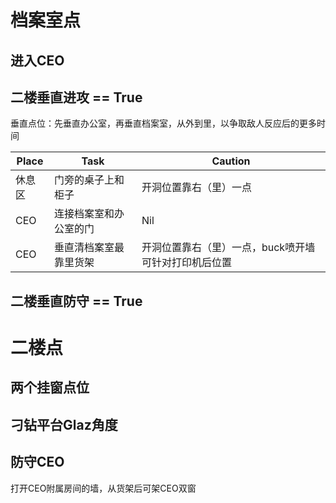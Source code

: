 # 档案室点

## 进入CEO

## 二楼垂直进攻 == True

垂直点位：先垂直办公室，再垂直档案室，从外到里，以争取敌人反应后的更多时间

| Place|Task|Caution|
| ----|----|----|
|休息区|门旁的桌子上和柜子|开洞位置靠右（里）一点|
|CEO| 连接档案室和办公室的门|Nil|
|CEO| 垂直清档案室最靠里货架|开洞位置靠右（里）一点，buck喷开墙可针对打印机后位置|

## 二楼垂直防守 == True

# 二楼点

## 两个挂窗点位

## 刁钻平台Glaz角度

## 防守CEO

打开CEO附属房间的墙，从货架后可架CEO双窗






